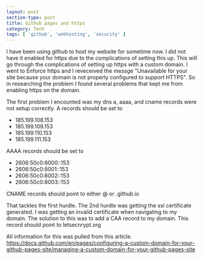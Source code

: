 ```yaml
---
layout: post
section-type: post
title: Github pages and https
category: Tech
tags: [ 'github', 'webhosting', 'security' ]
---
```

I have been using github to host my website for sometime now.  I did not have it enabled for https due to the complications of setting this up.  This will go through the complications of setting up https with a custom domain.  I went to Enforce https and I reveceived the messge "Unavailable for your site because your domain is not properly configured to support HTTPS".  So in researching the problem I found several problems that kept me from enabling https on the domain.

The first problem I encounted was my dns a, aaaa, and cname records were not setup correctly.
A records should be set to
 * 185.199.108.153
 * 185.199.109.153
 * 185.199.110.153
 * 185.199.111.153

AAAA records should be set to
 * 2606:50c0:8000::153
 * 2606:50c0:8001::153
 * 2606:50c0:8002::153
 * 2606:50c0:8003::153

CNAME records should point to either @ or <username>.github.io

That tackles the first hurdle.  The 2nd hurdle was getting the ssl certificate generated.  I was getting an invalid certificate when navigating to my domain.  The solution to this was to add a CAA record to my domain.  This record should point to letsecnrypt.org

All information for this was pulled from this article.
https://docs.github.com/en/pages/configuring-a-custom-domain-for-your-github-pages-site/managing-a-custom-domain-for-your-github-pages-site